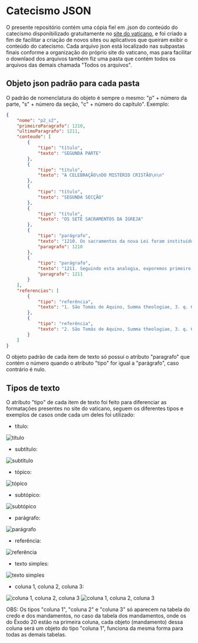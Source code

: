 # Catecismo JSON
O presente repositório contém uma cópia fiel em .json do conteúdo do catecismo disponibilizado gratuitamente no [site do vaticano](https://www.vatican.va/archive/cathechism_po/index_new/prima-pagina-cic_po.html), e foi criado a fim de facilitar a criação de novos sites ou aplicativos que queiram exibir o conteúdo do catecismo.
Cada arquivo json está localizado nas subpastas finais conforme a organização do próprio site do vaticano, mas para facilitar o downlaod dos arquivos também fiz uma pasta que contém todos os arquivos das demais chamada "Todos os arquivos". 

## Objeto json padrão para cada pasta
O padrão de nomenclatura do objeto é sempre o mesmo: "p" + número da parte, "s" + número da seção, "c" + número do capítulo". Exemplo:
```json
{
    "nome": "p2_s2",
    "primeiroParagrafo": 1210,
    "ultimoParagrafo": 1211,
    "conteudo": [
        {
            "tipo": "título",
            "texto": "SEGUNDA PARTE"
        },
        {
            "tipo": "título",
            "texto": "A CELEBRAÇÃO\nDO MISTÉRIO CRISTÃO\n\n"
        },
        {
            "tipo": "título",
            "texto": "SEGUNDA SECÇÃO"
        },
        {
            "tipo": "título",
            "texto": "OS SETE SACRAMENTOS DA IGREJA"
        },
        {
            "tipo": "parágrafo",
            "texto": "1210. Os sacramentos da nova Lei foram instituídos por Cristo e são em número de sete, a saber: o Baptismo, a Confirmação, a Eucaristia, a Penitência, a Unção dos Enfermos, a Ordem e o Matrimónio. Os sete sacramentos tocam todas as etapas e momentos importantes da vida do cristão: outorgam nascimento e crescimento, cura e missão à vida de fé dos cristãos. Há aqui uma certa semelhança entre as etapas da vida natural e as da vida espiritual (1).",
            "paragrafo": 1210
        },
        {
            "tipo": "parágrafo",
            "texto": "1211. Seguindo esta analogia, exporemos primeiro os três sacramentos da iniciação cristã (capítulo primeiro), depois os sacramentos de cura (capítulo segundo) e finalmente os que estão ao serviço da comunhão e da missão dos fiéis (capítulo terceiro). Esta ordem não é, certamente, a única possível, mas permite ver que os sacramentos formam um organismo, no qual cada sacramento particular tem o seu lugar vital. Neste organismo, a Eucaristia ocupa um lugar único, como «sacramento dos sacramentos»: «todos os outros sacramentos estão ordenados para este, como para o seu fim» (2).",
            "paragrafo": 1211
        }
    ],
    "referencias": [
        {
            "tipo": "referência",
            "texto": "1. São Tomás de Aquino, Summa theologiae, 3. q. 65, a. 1. c: Ed. Leon. 12, 56-57."
        },
        {
            "tipo": "referência",
            "texto": "2. São Tomás de Aquino, Summa theologiae, 3. q. 65. a. 3. c: Ed. Leon. 12, 60."
        }
    ]
}
```
O objeto padrão de cada item de texto só possui o atributo "paragrafo" que contém o número quando o atributo "tipo" for igual a "parágrafo", caso contrário é nulo. 

## Tipos de texto
O atríbuto "tipo" de cada item de texto foi feito para diferenciar as formatações presentes no site do vaticano, seguem os diferentes tipos e exemplos de casos onde cada um deles foi utilizado:
- título:
<img src="https://github.com/user-attachments/assets/1f03bf1a-a2aa-4ade-8f03-f9c2df97718a" alt="título">

- subtítulo:
<img src="https://github.com/user-attachments/assets/9e0d91ce-4899-4c35-8b1d-43148bb01bd6" alt="subtítulo">

- tópico:
<img src="https://github.com/user-attachments/assets/bd853725-f159-44da-b25d-fc58b6ba55d4" alt="tópico">

- subtópico:
<img src="https://github.com/user-attachments/assets/12dc5ba3-d069-4757-a20b-d0b74bb22382" alt="subtópico">

- parágrafo:
<img src="https://github.com/user-attachments/assets/44ae7a28-3369-4a8f-af2a-5cd80efe0423" alt="parágrafo">

- referência:
<img src="https://github.com/user-attachments/assets/ec7bb4a2-ae12-42d6-83ae-d70441a956a8" alt="referência">

- texto simples:
<img src="https://github.com/user-attachments/assets/1a5a05a1-31e8-442a-bb37-c9b0a9461c97" alt="texto simples">

- coluna 1, coluna 2, coluna 3:
<img src="https://github.com/user-attachments/assets/d77f5705-0495-4ebc-bbc1-549c2ce75477" alt="coluna 1, coluna 2, coluna 3">
<img src="https://github.com/user-attachments/assets/0226a780-ff05-4ed2-910c-0d122db444a5" alt="coluna 1, coluna 2, coluna 3">

OBS: Os tipos "coluna 1", "coluna 2" e "coluna 3" só aparecem na tabela do credo e dos mandamentos, no caso da tabela dos mandamentos, onde os do Êxodo 20 estão na primeira coluna, cada objeto (mandamento) dessa coluna será um objeto do tipo "coluna 1", funciona da mesma forma para todas as demais tabelas.


